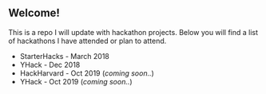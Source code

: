 ## Welcome!

This is a repo I will update with hackathon projects. Below you will find a list of hackathons I have attended or plan to attend.

* StarterHacks - March 2018
* YHack - Dec 2018
* HackHarvard - Oct 2019 (*coming soon..*)
* YHack - Oct 2019 (*coming soon..*)
